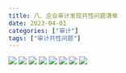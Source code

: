 ```yaml
---
title: 八、企业审计发现共性问题清单
date: 2023-04-01
categories: ["审计"]
tags: ["审计共性问题"]
---
```

![](https://jsd.cdn.zzko.cn/gh/richffan/img@main/audit/审计发现共性问题清单/八-企业审计发现共性问题清单/企业审计发现共性问题清单_页面_079.webp)
![](https://jsd.cdn.zzko.cn/gh/richffan/img@main/audit/审计发现共性问题清单/八-企业审计发现共性问题清单/企业审计发现共性问题清单_页面_080.webp)
![](https://jsd.cdn.zzko.cn/gh/richffan/img@main/audit/审计发现共性问题清单/八-企业审计发现共性问题清单/企业审计发现共性问题清单_页面_081.webp)
![](https://jsd.cdn.zzko.cn/gh/richffan/img@main/audit/审计发现共性问题清单/八-企业审计发现共性问题清单/企业审计发现共性问题清单_页面_082.webp)
![](https://jsd.cdn.zzko.cn/gh/richffan/img@main/audit/审计发现共性问题清单/八-企业审计发现共性问题清单/企业审计发现共性问题清单_页面_083.webp)
![](https://jsd.cdn.zzko.cn/gh/richffan/img@main/audit/审计发现共性问题清单/八-企业审计发现共性问题清单/企业审计发现共性问题清单_页面_084.webp)
![](https://jsd.cdn.zzko.cn/gh/richffan/img@main/audit/审计发现共性问题清单/八-企业审计发现共性问题清单/企业审计发现共性问题清单_页面_085.webp)
![](https://jsd.cdn.zzko.cn/gh/richffan/img@main/audit/审计发现共性问题清单/八-企业审计发现共性问题清单/企业审计发现共性问题清单_页面_086.webp)
